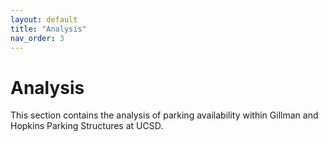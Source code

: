 ```yaml
---
layout: default
title: "Analysis"
nav_order: 3
---
```


# Analysis

This section contains the analysis of parking availability within Gillman and Hopkins Parking Structures at UCSD.

